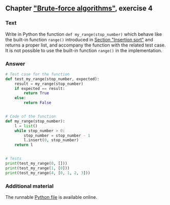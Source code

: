 ## Chapter ["Brute-force algorithms"](https://comp-think.github.io/book/06.pdf), exercise 4

### Text
Write in Python the function `def my_range(stop_number)` which behave like the built-in function `range()` introduced in [Section "Insertion sort"](https://comp-think.github.io/book/06) and returns a proper list, and accompany the function with the related test case. It is not possible to use the built-in function `range()` in the implementation.

### Answer
```python
# Test case for the function
def test_my_range(stop_number, expected):
    result = my_range(stop_number)
    if expected == result:
        return True
    else:
        return False


# Code of the function
def my_range(stop_number):
    l = list()
    while stop_number > 0:
        stop_number = stop_number - 1
        l.insert(0, stop_number)
    return l


# Tests
print(test_my_range(0, []))
print(test_my_range(1, [0]))
print(test_my_range(4, [0, 1, 2, 3]))
```

### Additional material
The runnable [Python file](exercise-4.py) is available online.
